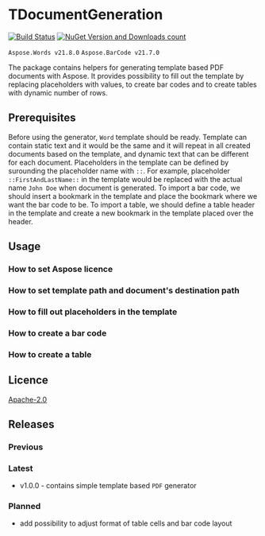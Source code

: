 # TDocumentGeneration

[![Build Status](https://app.travis-ci.com/nusreta/TDocumentGeneration.svg?branch=main)](https://app.travis-ci.com/nusreta/TDocumentGeneration)
[![NuGet Version and Downloads count](https://buildstats.info/nuget/TDocumentGeneration)](https://www.nuget.org/packages/TDocumentGeneration)


 ``` Aspose.Words v21.8.0 ``` ``` Aspose.BarCode v21.7.0 ```


The package contains helpers for generating template based PDF documents with Aspose.
It provides possibility to fill out the template by replacing placeholders with values, to create bar codes and to create tables with dynamic number of rows.


## Prerequisites

Before using the generator, ```Word``` template should be ready. 
Template can contain static text and it would be the same and it will repeat in all created documents based on the template, 
and dynamic text that can be different for each document.
Placeholders in the template can be defined by surounding the placeholder name with ```::```.
For example, placeholder ```::FirstAndLastName::``` in the template would be replaced with the actual name ```John Doe``` when document is generated.
To import a bar code, we should insert a bookmark in the template and place the bookmark where we want the bar code to be.
To import a table, we should define a table header in the template and create a new bookmark in the template placed over the header.

## Usage



### How to set Aspose licence
### How to set template path and document's destination path
### How to fill out placeholders in the template
### How to create a bar code
### How to create a table

## Licence

[Apache-2.0](https://choosealicense.com/licenses/apache-2.0/)

## Releases

### Previous

### Latest
- v1.0.0 - contains simple template based ```PDF``` generator 

### Planned
- add possibility to adjust format of table cells and bar code layout

 


